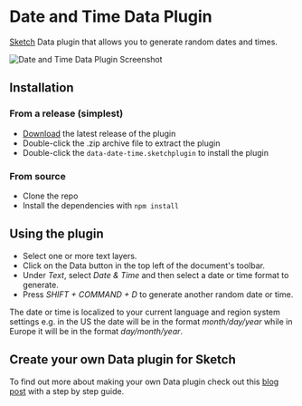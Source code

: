 # Date and Time Data Plugin

[Sketch](https://sketch.com) Data plugin that allows you to generate random dates and
times.

![Date and Time Data Plugin Screenshot](https://user-images.githubusercontent.com/69443/54697255-264d8b00-4b25-11e9-8fe8-68789616ae82.png)

## Installation

### From a release (simplest)

- [Download](https://github.com/skpm/data-date-time/releases/latest) the latest
release of the plugin
- Double-click the .zip archive file to extract the plugin
- Double-click the `data-date-time.sketchplugin` to install the plugin

### From source

- Clone the repo
- Install the dependencies with `npm install`

## Using the plugin

- Select one or more text layers.
- Click on the Data button in the top left of the document's toolbar.
- Under _Text_, select _Date & Time_ and then select a date or time format to
  generate.
- Press _SHIFT + COMMAND + D_ to generate another random date or time.

The date or time is localized to your current language and region system
settings e.g. in the US the date will be in the format _month/day/year_ while in Europe it will be in the format _day/month/year_.

## Create your own Data plugin for Sketch

To find out more about making your own Data plugin check out this [blog post](https://blog.sketchapp.com/do-more-with-data-2b765e870e4f) with a step by step guide.
